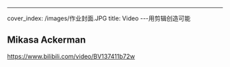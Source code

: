 ---
cover_index: /images/作业封面.JPG
title: Video
---用剪辑创造可能

## Mikasa Ackerman
https://www.bilibili.com/video/BV137411b72w





